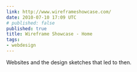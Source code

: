 ```yaml
---
link: http://www.wireframeshowcase.com/
date: 2010-07-10 17:09 UTC
# published: false
published: true
title: Wireframe Showcase - Home
tags:
- webdesign
---
```


Websites and the design sketches that led to then.
